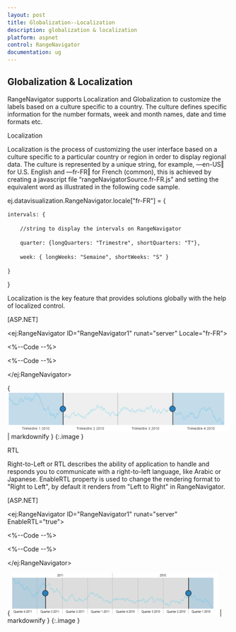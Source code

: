 ```yaml
---
layout: post
title: Globalization--Localization
description: globalization & localization
platform: aspnet
control: RangeNavigator
documentation: ug
---
```


## Globalization & Localization

RangeNavigator supports Localization and Globalization to customize the labels based on a culture specific to a country. The culture defines specific information for the number formats, week and month names, date and time formats etc. 

Localization

Localization is the process of customizing the user interface based on a culture specific to a particular country or region in order to display regional data.  The culture is represented by a unique string, for example, ―en-US‖ for U.S. English and ―fr-FR‖ for French (common), this is achieved by creating a javascript file “rangeNavigatorSource.fr-FR.js” and setting the equivalent word as illustrated in the following code sample.



ej.datavisualization.RangeNavigator.locale["fr-FR"] = {



    intervals: {

        //string to display the intervals on RangeNavigator

        quarter: {longQuarters: "Trimestre", shortQuarters: "T"},

        week: { longWeeks: "Semaine", shortWeeks: "S" }

    }

}

Localization is the key feature that provides solutions globally with the help of localized control. 

[ASP.NET]

&lt;ej:RangeNavigator ID="RangeNavigator1" runat="server" Locale="fr-FR"&gt;

  &lt;%--Code --%&gt;

  &lt;%--Code --%&gt;

&lt;/ej:RangeNavigator&gt;



{ ![](Globalization--Localization_images/Globalization--Localization_img1.png) | markdownify }
{:.image }


RTL

Right-to-Left or RTL describes the ability of application to handle and responds you to communicate with a right-to-left language, like Arabic or Japanese. EnableRTL property is used to change the rendering format  to "Right to Left", by default it renders from "Left to Right" in RangeNavigator. 

[ASP.NET]

&lt;ej:RangeNavigator ID="RangeNavigator1" runat="server" EnableRTL="true"&gt;

  &lt;%--Code --%&gt;

  &lt;%--Code --%&gt;

&lt;/ej:RangeNavigator&gt;



{ ![](Globalization--Localization_images/Globalization--Localization_img2.png) | markdownify }
{:.image }




